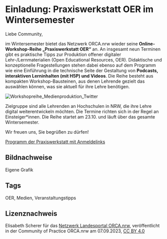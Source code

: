 # Einladung: Praxiswerkstatt OER im Wintersemester

Liebe Community,

im Wintersemester bietet das Netzwerk ORCA.nrw wieder seine **Online-Workshop-Reihe „Praxiswerkstatt OER“**  an. An insgesamt neun Terminen gibt es praktische Tipps zur Produktion  offener digitaler Lehr-/Lernmaterialien (Open Educational Resources,  OER). Didaktische und konzeptionelle Fragestellungen stehen dabei ebenso  auf dem Programm wie eine Einführung in die technische Seite der  Gestaltung von **Podcasts, interaktiven Lerninhalten (mit H5P) und Videos**.  Die Reihe besteht aus kompakten Workshop-Bausteinen, aus denen Lehrende  gezielt das auswählen können, was sie aktuell für ihre Lehre benötigen.

![Workshopreihe_Medienproduktion_Twitter](https://github.com/lindahalm-hsbi/infOERmiert/assets/147709351/709ba60a-7d18-4180-bf65-0e340b1054de)

Zielgruppe sind alle Lehrenden an Hochschulen in NRW, die ihre Lehre  digital weiterentwickeln möchten. Die Termine richten sich in der Regel  an Einsteiger\*innen. Die Reihe startet am 23.10. und läuft über das  gesamte Wintersemester.

Wir freuen uns, Sie begrüßen zu dürfen!

[Programm der Praxiswerkstatt mit Anmeldelinks](https://www.orca.nrw/praxiswerkstatt-oer)

## Bildnachweise
Eigene Grafik

## Tags
OER, Medien, Veranstaltungstipps

## Lizenznachweis
Elisabeth Scherer für das <a href="http://www.orca.nrw/ueber-uns/netzwerk" target="_blank">Netzwerk Landesportal ORCA.nrw</a>, veröffentlicht in der Community of Practice ORCA.nrw am 07.09.2023, <a href="https://creativecommons.org/licenses/by/4.0/" target="_blank">CC BY 4.0</a>
